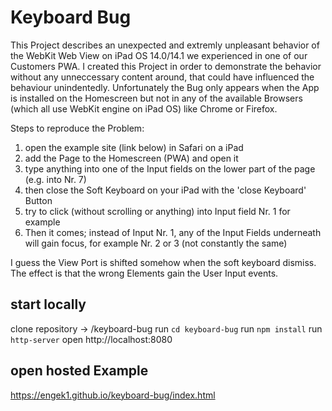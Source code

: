 # Keyboard Bug

This Project describes an unexpected and extremly unpleasant behavior of the WebKit Web View on iPad OS 14.0/14.1 we experienced in one of our Customers PWA.
I created this Project in order to demonstrate the behavior without any unneccessary content around, that could have influenced the behaviour unindentedly.
Unfortunately the Bug only appears when the App is installed on the Homescreen but not in any of the available Browsers (which all use WebKit engine on iPad OS) like Chrome or Firefox. 

Steps to reproduce the Problem:
  1.  open the example site (link below) in Safari on a iPad
  2.  add the Page to the Homescreen (PWA) and open it
  3.  type anything into one of the Input fields on the lower part of the page (e.g. into Nr. 7)
  4.  then close the Soft Keyboard on your iPad with the 'close Keyboard' Button
  5.  try to click (without scrolling or anything) into Input field Nr. 1 for example
  6.  Then it comes; instead of Input Nr. 1, any of the Input Fields underneath will gain focus, for example Nr. 2 or 3 (not constantly the same)

I guess the View Port is shifted somehow when the soft keyboard dismiss. The effect is that the wrong Elements gain the User Input events.

## start locally

clone repository -> /keyboard-bug
run `cd keyboard-bug`
run `npm install`
run `http-server`
open http://localhost:8080

## open hosted Example

https://engek1.github.io/keyboard-bug/index.html
